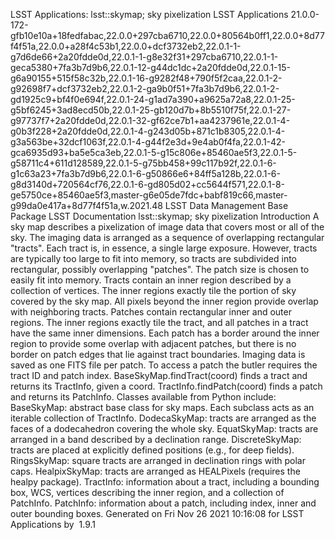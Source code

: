 LSST Applications: lsst::skymap;
sky pixelization
LSST Applications
21.0.0-172-gfb10e10a+18fedfabac,22.0.0+297cba6710,22.0.0+80564b0ff1,22.0.0+8d77f4f51a,22.0.0+a28f4c53b1,22.0.0+dcf3732eb2,22.0.1-1-g7d6de66+2a20fdde0d,22.0.1-1-g8e32f31+297cba6710,22.0.1-1-geca5380+7fa3b7d9b6,22.0.1-12-g44dc1dc+2a20fdde0d,22.0.1-15-g6a90155+515f58c32b,22.0.1-16-g9282f48+790f5f2caa,22.0.1-2-g92698f7+dcf3732eb2,22.0.1-2-ga9b0f51+7fa3b7d9b6,22.0.1-2-gd1925c9+bf4f0e694f,22.0.1-24-g1ad7a390+a9625a72a8,22.0.1-25-g5bf6245+3ad8ecd50b,22.0.1-25-gb120d7b+8b5510f75f,22.0.1-27-g97737f7+2a20fdde0d,22.0.1-32-gf62ce7b1+aa4237961e,22.0.1-4-g0b3f228+2a20fdde0d,22.0.1-4-g243d05b+871c1b8305,22.0.1-4-g3a563be+32dcf1063f,22.0.1-4-g44f2e3d+9e4ab0f4fa,22.0.1-42-gca6935d93+ba5e5ca3eb,22.0.1-5-g15c806e+85460ae5f3,22.0.1-5-g58711c4+611d128589,22.0.1-5-g75bb458+99c117b92f,22.0.1-6-g1c63a23+7fa3b7d9b6,22.0.1-6-g50866e6+84ff5a128b,22.0.1-6-g8d3140d+720564cf76,22.0.1-6-gd805d02+cc5644f571,22.0.1-8-ge5750ce+85460ae5f3,master-g6e05de7fdc+babf819c66,master-g99da0e417a+8d77f4f51a,w.2021.48
LSST Data Management Base Package
LSST Documentation
lsst::skymap; sky pixelization
Introduction
A sky map describes a pixelization of image data that covers most or all of the sky.
The imaging data is arranged as a sequence of overlapping rectangular "tracts". Each tract is, in essence, a single large exposure. However, tracts are typically too large to fit into memory, so tracts are subdivided into rectangular, possibly overlapping "patches". The patch size is chosen to easily fit into memory.
Tracts contain an inner region described by a collection of vertices. The inner regions exactly tile the portion of sky covered by the sky map. All pixels beyond the inner region provide overlap with neighboring tracts.
Patches contain rectangular inner and outer regions. The inner regions exactly tile the tract, and all patches in a tract have the same inner dimensions. Each patch has a border around the inner region to provide some overlap with adjacent patches, but there is no border on patch edges that lie against tract boundaries.
Imaging data is saved as one FITS file per patch. To access a patch the butler requires the tract ID and patch index. BaseSkyMap.findTract(coord) finds a tract and returns its TractInfo, given a coord. TractInfo.findPatch(coord) finds a patch and returns its PatchInfo.
Classes available from Python include:
BaseSkyMap: abstract base class for sky maps. Each subclass acts as an iterable collection of TractInfo.
DodecaSkyMap: tracts are arranged as the faces of a dodecahedron covering the whole sky.
EquatSkyMap: tracts are arranged in a band described by a declination range.
DiscreteSkyMap: tracts are placed at explicitly defined positions (e.g., for deep fields).
RingsSkyMap: square tracts are arranged in declination rings with polar caps.
HealpixSkyMap: tracts are arranged as HEALPixels (requires the healpy package).
TractInfo: information about a tract, including a bounding box, WCS, vertices describing the inner region, and a collection of PatchInfo.
PatchInfo: information about a patch, including index, inner and outer bounding boxes.
Generated on Fri Nov 26 2021 10:16:08 for LSST Applications by  1.9.1